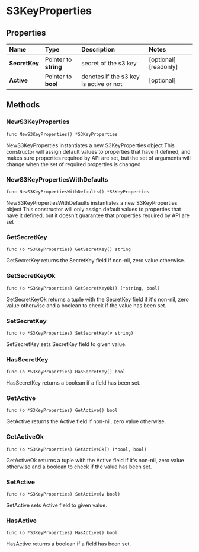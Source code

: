 # S3KeyProperties

## Properties

| Name | Type | Description | Notes |
| :--- | :--- | :--- | :--- |
| **SecretKey** | Pointer to **string** | secret of the s3 key | \[optional\] \[readonly\] |
| **Active** | Pointer to **bool** | denotes if the s3 key is active or not | \[optional\] |

## Methods

### NewS3KeyProperties

`func NewS3KeyProperties() *S3KeyProperties`

NewS3KeyProperties instantiates a new S3KeyProperties object This constructor will assign default values to properties that have it defined, and makes sure properties required by API are set, but the set of arguments will change when the set of required properties is changed

### NewS3KeyPropertiesWithDefaults

`func NewS3KeyPropertiesWithDefaults() *S3KeyProperties`

NewS3KeyPropertiesWithDefaults instantiates a new S3KeyProperties object This constructor will only assign default values to properties that have it defined, but it doesn't guarantee that properties required by API are set

### GetSecretKey

`func (o *S3KeyProperties) GetSecretKey() string`

GetSecretKey returns the SecretKey field if non-nil, zero value otherwise.

### GetSecretKeyOk

`func (o *S3KeyProperties) GetSecretKeyOk() (*string, bool)`

GetSecretKeyOk returns a tuple with the SecretKey field if it's non-nil, zero value otherwise and a boolean to check if the value has been set.

### SetSecretKey

`func (o *S3KeyProperties) SetSecretKey(v string)`

SetSecretKey sets SecretKey field to given value.

### HasSecretKey

`func (o *S3KeyProperties) HasSecretKey() bool`

HasSecretKey returns a boolean if a field has been set.

### GetActive

`func (o *S3KeyProperties) GetActive() bool`

GetActive returns the Active field if non-nil, zero value otherwise.

### GetActiveOk

`func (o *S3KeyProperties) GetActiveOk() (*bool, bool)`

GetActiveOk returns a tuple with the Active field if it's non-nil, zero value otherwise and a boolean to check if the value has been set.

### SetActive

`func (o *S3KeyProperties) SetActive(v bool)`

SetActive sets Active field to given value.

### HasActive

`func (o *S3KeyProperties) HasActive() bool`

HasActive returns a boolean if a field has been set.

